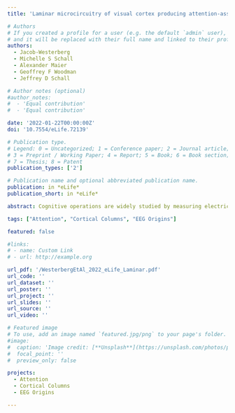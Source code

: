 ```yaml
---
title: 'Laminar microcircuitry of visual cortex producing attention-associated electric fields'

# Authors
# If you created a profile for a user (e.g. the default `admin` user), write the username (folder name) here
# and it will be replaced with their full name and linked to their profile.
authors:
  - Jacob-Westerberg
  - Michelle S Schall
  - Alexander Maier
  - Geoffrey F Woodman
  - Jeffrey D Schall

# Author notes (optional)
#author_notes:
#  - 'Equal contribution'
#  - 'Equal contribution'

date: '2022-01-22T00:00:00Z'
doi: '10.7554/eLife.72139'

# Publication type.
# Legend: 0 = Uncategorized; 1 = Conference paper; 2 = Journal article;
# 3 = Preprint / Working Paper; 4 = Report; 5 = Book; 6 = Book section;
# 7 = Thesis; 8 = Patent
publication_types: ['2']

# Publication name and optional abbreviated publication name.
publication: in *eLife*
publication_short: in *eLife*

abstract: Cognitive operations are widely studied by measuring electric fields through EEG and ECoG. However, despite their widespread use, the neural circuitry giving rise to these signals remains unknown because the functional architecture of cortical columns producing attention- associated electric fields has not been explored. Here, we detail the laminar cortical circuitry underlying an attention-associated electric field measured over posterior regions of the brain in humans and monkeys. First, we identified visual cortical area V4 as one plausible contributor to this attention-associated electric field through inverse modeling of cranial EEG in macaque monkeys performing a visual attention task. Next, we performed laminar neurophysiological recordings on the prelunate gyrus and identified the electric-field-producing dipoles as synaptic activity in distinct cortical layers of area V4. Specifically, activation in the extragranular layers of cortex resulted in the generation of the attention-associated dipole. Feature selectivity of a given cortical column determined the overall contribution to this electric field. Columns selective for the attended feature contributed more to the electric field than columns selective for a different feature. Last, the laminar profile of synaptic activity generated by V4 was sufficient to produce an attention-associated signal measurable outside of the column. These findings suggest that the top-down recipient cortical layers produce an attention-associated electric field that can be measured extracortically with the relative contribution of each column depending upon the underlying functional architecture.

tags: ["Attention", "Cortical Columns", "EEG Origins"]

featured: false

#links:
# - name: Custom Link
# - url: http://example.org

url_pdf: '/WesterbergEtAl_2022_eLife_Laminar.pdf'
url_code: ''
url_dataset: ''
url_poster: ''
url_project: ''
url_slides: ''
url_source: ''
url_video: ''

# Featured image
# To use, add an image named `featured.jpg/png` to your page's folder.
#image:
#  caption: 'Image credit: [**Unsplash**](https://unsplash.com/photos/pLCdAaMFLTE)'
#  focal_point: ''
#  preview_only: false

projects:
  - Attention
  - Cortical Columns
  - EEG Origins

---
```

